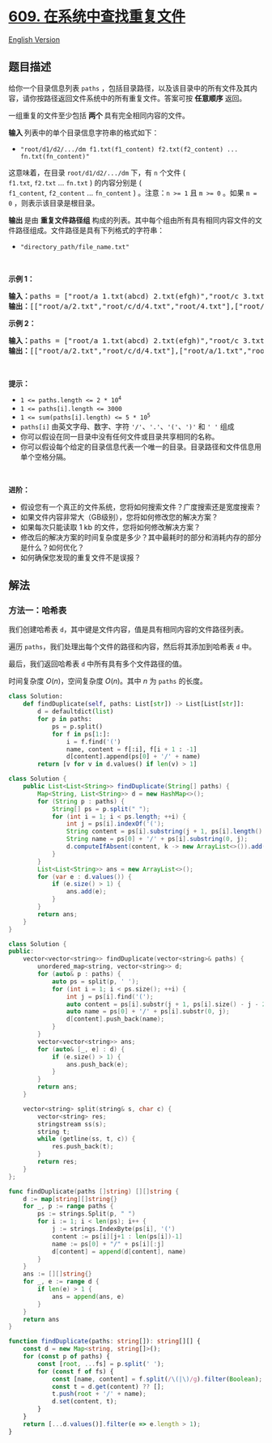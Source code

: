 # [609. 在系统中查找重复文件](https://leetcode.cn/problems/find-duplicate-file-in-system)

[English Version](/solution/0600-0699/0609.Find%20Duplicate%20File%20in%20System/README_EN.md)

<!-- tags:数组,哈希表,字符串 -->

<!-- difficulty:中等 -->

## 题目描述

<!-- 这里写题目描述 -->

<p>给你一个目录信息列表&nbsp;<code>paths</code> ，包括目录路径，以及该目录中的所有文件及其内容，请你按路径返回文件系统中的所有重复文件。答案可按 <strong>任意顺序</strong> 返回。</p>

<p>一组重复的文件至少包括 <strong>两个 </strong>具有完全相同内容的文件。</p>

<p><strong>输入 </strong>列表中的单个目录信息字符串的格式如下：</p>

<ul>
	<li><code>"root/d1/d2/.../dm f1.txt(f1_content) f2.txt(f2_content) ... fn.txt(fn_content)"</code></li>
</ul>

<p>这意味着，在目录&nbsp;<code>root/d1/d2/.../dm</code>&nbsp;下，有 <code>n</code> 个文件 ( <code>f1.txt</code>,&nbsp;<code>f2.txt</code>&nbsp;...&nbsp;<code>fn.txt</code> ) 的内容分别是 ( <code>f1_content</code>,&nbsp;<code>f2_content</code>&nbsp;...&nbsp;<code>fn_content</code> ) 。注意：<code>n &gt;= 1</code> 且 <code>m &gt;= 0</code> 。如果 <code>m = 0</code> ，则表示该目录是根目录。</p>

<p><strong>输出 </strong>是由 <strong>重复文件路径组</strong> 构成的列表。其中每个组由所有具有相同内容文件的文件路径组成。文件路径是具有下列格式的字符串：</p>

<ul>
	<li><code>"directory_path/file_name.txt"</code></li>
</ul>

<p>&nbsp;</p>

<p><strong>示例 1：</strong></p>

<pre>
<strong>输入：</strong>paths = ["root/a 1.txt(abcd) 2.txt(efgh)","root/c 3.txt(abcd)","root/c/d 4.txt(efgh)","root 4.txt(efgh)"]
<strong>输出：</strong>[["root/a/2.txt","root/c/d/4.txt","root/4.txt"],["root/a/1.txt","root/c/3.txt"]]
</pre>

<p><strong>示例 2：</strong></p>

<pre>
<strong>输入：</strong>paths = ["root/a 1.txt(abcd) 2.txt(efgh)","root/c 3.txt(abcd)","root/c/d 4.txt(efgh)"]
<strong>输出：</strong>[["root/a/2.txt","root/c/d/4.txt"],["root/a/1.txt","root/c/3.txt"]]
</pre>

<p>&nbsp;</p>

<p><strong>提示：</strong></p>

<ul>
	<li><code>1 &lt;= paths.length &lt;= 2 * 10<sup>4</sup></code></li>
	<li><code>1 &lt;= paths[i].length &lt;= 3000</code></li>
	<li><code>1 &lt;= sum(paths[i].length) &lt;= 5 * 10<sup>5</sup></code></li>
	<li><code>paths[i]</code> 由英文字母、数字、字符 <code>'/'</code>、<code>'.'</code>、<code>'('</code>、<code>')'</code> 和 <code>' '</code> 组成</li>
	<li>你可以假设在同一目录中没有任何文件或目录共享相同的名称。</li>
	<li>你可以假设每个给定的目录信息代表一个唯一的目录。目录路径和文件信息用单个空格分隔。</li>
</ul>

<p>&nbsp;</p>

<p><strong>进阶：</strong></p>

<ul>
	<li>假设您有一个真正的文件系统，您将如何搜索文件？广度搜索还是宽度搜索？</li>
	<li>如果文件内容非常大（GB级别），您将如何修改您的解决方案？</li>
	<li>如果每次只能读取 1 kb 的文件，您将如何修改解决方案？</li>
	<li>修改后的解决方案的时间复杂度是多少？其中最耗时的部分和消耗内存的部分是什么？如何优化？</li>
	<li>如何确保您发现的重复文件不是误报？</li>
</ul>

## 解法

### 方法一：哈希表

我们创建哈希表 `d`，其中键是文件内容，值是具有相同内容的文件路径列表。

遍历 `paths`，我们处理出每个文件的路径和内容，然后将其添加到哈希表 `d` 中。

最后，我们返回哈希表 `d` 中所有具有多个文件路径的值。

时间复杂度 $O(n)$，空间复杂度 $O(n)$。其中 $n$ 为 `paths` 的长度。

<!-- tabs:start -->

```python
class Solution:
    def findDuplicate(self, paths: List[str]) -> List[List[str]]:
        d = defaultdict(list)
        for p in paths:
            ps = p.split()
            for f in ps[1:]:
                i = f.find('(')
                name, content = f[:i], f[i + 1 : -1]
                d[content].append(ps[0] + '/' + name)
        return [v for v in d.values() if len(v) > 1]
```

```java
class Solution {
    public List<List<String>> findDuplicate(String[] paths) {
        Map<String, List<String>> d = new HashMap<>();
        for (String p : paths) {
            String[] ps = p.split(" ");
            for (int i = 1; i < ps.length; ++i) {
                int j = ps[i].indexOf('(');
                String content = ps[i].substring(j + 1, ps[i].length() - 1);
                String name = ps[0] + '/' + ps[i].substring(0, j);
                d.computeIfAbsent(content, k -> new ArrayList<>()).add(name);
            }
        }
        List<List<String>> ans = new ArrayList<>();
        for (var e : d.values()) {
            if (e.size() > 1) {
                ans.add(e);
            }
        }
        return ans;
    }
}
```

```cpp
class Solution {
public:
    vector<vector<string>> findDuplicate(vector<string>& paths) {
        unordered_map<string, vector<string>> d;
        for (auto& p : paths) {
            auto ps = split(p, ' ');
            for (int i = 1; i < ps.size(); ++i) {
                int j = ps[i].find('(');
                auto content = ps[i].substr(j + 1, ps[i].size() - j - 2);
                auto name = ps[0] + '/' + ps[i].substr(0, j);
                d[content].push_back(name);
            }
        }
        vector<vector<string>> ans;
        for (auto& [_, e] : d) {
            if (e.size() > 1) {
                ans.push_back(e);
            }
        }
        return ans;
    }

    vector<string> split(string& s, char c) {
        vector<string> res;
        stringstream ss(s);
        string t;
        while (getline(ss, t, c)) {
            res.push_back(t);
        }
        return res;
    }
};
```

```go
func findDuplicate(paths []string) [][]string {
	d := map[string][]string{}
	for _, p := range paths {
		ps := strings.Split(p, " ")
		for i := 1; i < len(ps); i++ {
			j := strings.IndexByte(ps[i], '(')
			content := ps[i][j+1 : len(ps[i])-1]
			name := ps[0] + "/" + ps[i][:j]
			d[content] = append(d[content], name)
		}
	}
	ans := [][]string{}
	for _, e := range d {
		if len(e) > 1 {
			ans = append(ans, e)
		}
	}
	return ans
}
```

```ts
function findDuplicate(paths: string[]): string[][] {
    const d = new Map<string, string[]>();
    for (const p of paths) {
        const [root, ...fs] = p.split(' ');
        for (const f of fs) {
            const [name, content] = f.split(/\(|\)/g).filter(Boolean);
            const t = d.get(content) ?? [];
            t.push(root + '/' + name);
            d.set(content, t);
        }
    }
    return [...d.values()].filter(e => e.length > 1);
}
```

<!-- tabs:end -->

<!-- end -->
